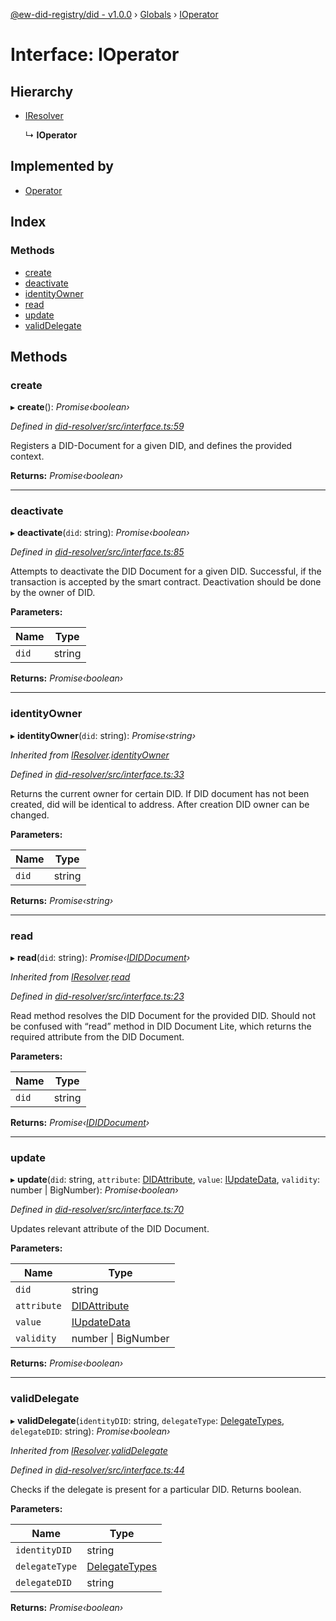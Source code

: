 [@ew-did-registry/did - v1.0.0](../README.md) › [Globals](../globals.md) › [IOperator](ioperator.md)

# Interface: IOperator

## Hierarchy

* [IResolver](iresolver.md)

  ↳ **IOperator**

## Implemented by

* [Operator](../classes/operator.md)

## Index

### Methods

* [create](ioperator.md#create)
* [deactivate](ioperator.md#deactivate)
* [identityOwner](ioperator.md#identityowner)
* [read](ioperator.md#read)
* [update](ioperator.md#update)
* [validDelegate](ioperator.md#validdelegate)

## Methods

###  create

▸ **create**(): *Promise‹boolean›*

*Defined in [did-resolver/src/interface.ts:59](https://github.com/energywebfoundation/ew-did-registry/blob/1ed60e5/packages/did-resolver/src/interface.ts#L59)*

Registers a DID-Document for a given DID, and defines the provided context.

**Returns:** *Promise‹boolean›*

___

###  deactivate

▸ **deactivate**(`did`: string): *Promise‹boolean›*

*Defined in [did-resolver/src/interface.ts:85](https://github.com/energywebfoundation/ew-did-registry/blob/1ed60e5/packages/did-resolver/src/interface.ts#L85)*

Attempts to deactivate the DID Document for a given DID.
Successful, if the transaction is accepted by the smart contract.
Deactivation should be done by the owner of DID.

**Parameters:**

Name | Type |
------ | ------ |
`did` | string |

**Returns:** *Promise‹boolean›*

___

###  identityOwner

▸ **identityOwner**(`did`: string): *Promise‹string›*

*Inherited from [IResolver](iresolver.md).[identityOwner](iresolver.md#identityowner)*

*Defined in [did-resolver/src/interface.ts:33](https://github.com/energywebfoundation/ew-did-registry/blob/1ed60e5/packages/did-resolver/src/interface.ts#L33)*

Returns the current owner for certain DID.
If DID document has not been created, did will be identical to address.
After creation DID owner can be changed.

**Parameters:**

Name | Type |
------ | ------ |
`did` | string |

**Returns:** *Promise‹string›*

___

###  read

▸ **read**(`did`: string): *Promise‹[IDIDDocument](ididdocument.md)›*

*Inherited from [IResolver](iresolver.md).[read](iresolver.md#read)*

*Defined in [did-resolver/src/interface.ts:23](https://github.com/energywebfoundation/ew-did-registry/blob/1ed60e5/packages/did-resolver/src/interface.ts#L23)*

Read method resolves the DID Document for the provided DID.
Should not be confused with “read” method in DID Document Lite,
which returns the required attribute from the DID Document.

**Parameters:**

Name | Type |
------ | ------ |
`did` | string |

**Returns:** *Promise‹[IDIDDocument](ididdocument.md)›*

___

###  update

▸ **update**(`did`: string, `attribute`: [DIDAttribute](../enums/didattribute.md), `value`: [IUpdateData](iupdatedata.md), `validity`: number | BigNumber): *Promise‹boolean›*

*Defined in [did-resolver/src/interface.ts:70](https://github.com/energywebfoundation/ew-did-registry/blob/1ed60e5/packages/did-resolver/src/interface.ts#L70)*

Updates relevant attribute of the DID Document.

**Parameters:**

Name | Type |
------ | ------ |
`did` | string |
`attribute` | [DIDAttribute](../enums/didattribute.md) |
`value` | [IUpdateData](iupdatedata.md) |
`validity` | number &#124; BigNumber |

**Returns:** *Promise‹boolean›*

___

###  validDelegate

▸ **validDelegate**(`identityDID`: string, `delegateType`: [DelegateTypes](../enums/delegatetypes.md), `delegateDID`: string): *Promise‹boolean›*

*Inherited from [IResolver](iresolver.md).[validDelegate](iresolver.md#validdelegate)*

*Defined in [did-resolver/src/interface.ts:44](https://github.com/energywebfoundation/ew-did-registry/blob/1ed60e5/packages/did-resolver/src/interface.ts#L44)*

Checks if the delegate is present for a particular DID.
Returns boolean.

**Parameters:**

Name | Type |
------ | ------ |
`identityDID` | string |
`delegateType` | [DelegateTypes](../enums/delegatetypes.md) |
`delegateDID` | string |

**Returns:** *Promise‹boolean›*
